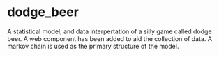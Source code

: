 # dodge_beer
A statistical model, and data interpertation of a silly game called dodge beer. A web component has been added to aid the collection of data. A markov chain is used as the primary structure of the model.
